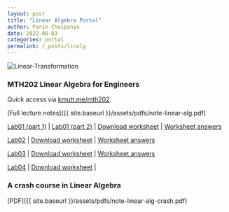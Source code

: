 ```yaml
---
layout: post
title: "Linear Algebra Portal"
author: Parin Chaipunya
date: 2022-08-03
categories: portal
permalink: /_posts/linalg
---
```


<!-- Google tag (gtag.js) -->
<script async src="https://www.googletagmanager.com/gtag/js?id=G-YDJ2EH8F91"></script>
<script>
  window.dataLayer = window.dataLayer || [];
  function gtag(){dataLayer.push(arguments);}
  gtag('js', new Date());

  gtag('config', 'G-YDJ2EH8F91');
</script>

![Linear-Transformation](/assets/images/smiley-gif-linalg.gif)

### MTH202 Linear Algebra for Engineers

Quick access via [kmutt.me/mth202](https://kmutt.me/mth202).

[Full lecture notes]({{ site.baseurl }}/assets/pdfs/note-linear-alg.pdf)

[Lab01 (part 1)]({{site.baseurl}}/assets/linalgcodes/1.1-firstglance.html) \|
[Lab01 (part 2)]({{site.baseurl}}/assets/linalgcodes/1.2-list.html) \|
<a href="https://parinchaipunya.com/assets/linalgcodes/Worksheet-01.ipynb" download>Download worksheet</a> \|
[Worksheet answers]({{site.baseurl}}/asset/slinalgcodes/Worksheet-01-ans.html)

[Lab02]({{site.baseurl}}/assets/linalgcodes/2-numpy.html) \|
<a href="https://parinchaipunya.com/assets/linalgcodes/Worksheet-02.ipynb" download>Download worksheet</a> \|
[Worksheet answers]({{site.baseurl}}/asset/slinalgcodes/Worksheet-02-ans.html)

[Lab03]({{site.baseurl}}/assets/linalgcodes/3-row-operations.html) \|
<a href="https://parinchaipunya.com/assets/linalgcodes/Worksheet-03.ipynb" download>Download worksheet</a> \|
[Worksheet answers]({{site.baseurl}}/asset/slinalgcodes/Worksheet-03-ans.html)

[Lab04]({{site.baseurl}}/assets/linalgcodes/4-loops-and-conditioning.html) \|
<a href="https://parinchaipunya.com/assets/linalgcodes/Worksheet-04.ipynb" download>Download worksheet</a> \|
<!-- [Worksheet answers]({{site.baseurl}}/asset/slinalgcodes/Worksheet-03-ans.html) -->


### A crash course in Linear Algebra

[PDF]({{ site.baseurl }}/assets/pdfs/note-linear-alg-crash.pdf)
